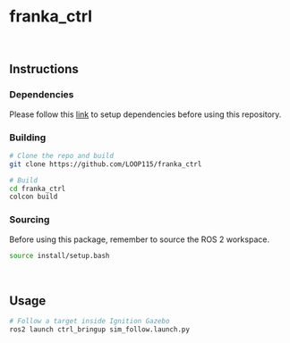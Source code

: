 # franka_ctrl

<br>

## Instructions

### Dependencies

Please follow this [link](https://github.com/LOOP115/XR_Franka_Hub/blob/main/docs/franka/setup_franka.md) to setup dependencies before using this repository.

### Building

```bash
# Clone the repo and build
git clone https://github.com/LOOP115/franka_ctrl

# Build
cd franka_ctrl
colcon build
```

### Sourcing

Before using this package, remember to source the ROS 2 workspace.

```bash
source install/setup.bash
```

<br>

## Usage

```bash
# Follow a target inside Ignition Gazebo
ros2 launch ctrl_bringup sim_follow.launch.py
```

